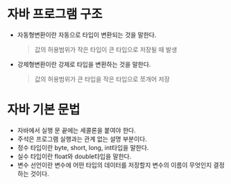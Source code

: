 # 자바 프로그램 구조

- 자동형변환이란 자동으로 타입이 변환되는 것을 말한다.
  > 값의 허용범위가 작은 타입이 큰 타입으로 저장될 때 발생
- 강제형변환이란 강제로 타입을 변환하는 것을 말한다.
  > 값의 허용범위가 큰 타입을 작은 타입으로 쪼개어 저장

# 자바 기본 문법

- 자바에서 실행 문 끝에는 세콜론을 붙여야 한다.
- 주석은 프로그램 실행과는 관계 없는 설명 부분이다.
- 정수 타입이란 byte, short, long, int타입을 말한다.
- 실수 타입이란 float와 double타입을 말한다.
- 변수 선언이란 변수에 어떤 타입의 데이터를 저장할지 변수의 이름이 무엇인지 결정하는 것이다.
